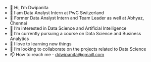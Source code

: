 - 👋 Hi, I’m Dwipanita
- 🌱 I am Data Analyst Intern at PwC Switzerland
- 🌱 Former Data Analyst Intern and Team Leader as well at Abhyaz, Chennai
- 👀 I’m interested in Data Science and Artificial Intelligence
- 🌱 I’m currently pursuing a course on Data Science and Business Analytics 
- 💞️ I love to learning new things
- 💞️ I’m looking to collaborate on the projects related to Data Science 
- 📫 How to reach me - ddwipanita@gmaill.com

<!---
Dwipanita/Dwipanita is a ✨ special ✨ repository because its `README.md` (this file) appears on your GitHub profile.
You can click the Preview link to take a look at your changes.
--->
